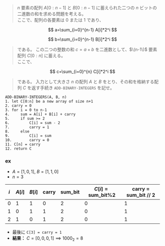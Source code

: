 <!--
<script type="text/javascript" async
  src="https://cdnjs.cloudflare.com/ajax/libs/mathjax/2.7.7/MathJax.js?config=TeX-MML-AM_CHTML">
</script>
-->
> $n$ 要素の配列 $A[0:n-1]$ と $B[0:n-1]$ に蓄えられた二つの $n$ ビットの二進数の和を求める問題を考える。<br>
> ここで、配列の各要素は $0$ または $1$ であり、

$$
a=\sum_{i=0}^{n-1} A[i]*2^i
$$

$$
b=\sum_{i=0}^{n-1} B[i]*2^i
$$

>である。
>この二つの整数の和 $c=a+b$ を二進数として、$\(n-1\)$ 要素配列 $C[0:n]$ に蓄える。<br>
>ここで、

$$
c=\sum_{i=0}^{n} C[i]*2^i
$$

>である。
>入力として大きさ $n$ の配列 $A$ と $B$ をとり、その和を格納する配列 $C$ を返す手続き `ADD-BINARY-INTEGERS` を記せ。

```
ADD-BINARY-INTEGERS(A, B, n)
1. let C[0:n] be a new array of size n+1
2. carry = 0
3. for i = 0 to n-1
4.     sum = A[i] + B[i] + carry
5.     if sum >= 2
6.         C[i] = sum - 2
7.         carry = 1
8.     else
9.         C[i] = sum
10.        carry = 0
11. C[n] = carry
12. return C
```

### ex

- $A = [1, 0, 1]$, $B = [1, 1, 0]$
- $n = 3$

| $i$ | $A[i]$ | $B[i]$ | carry | sum_bit | $C[i] = \text{sum\_bit} \% 2$ | carry = sum_bit // 2 |
|------|----------|----------|-------|---------|-------------------------------|---------------------|
| 0    | 1        | 1        | 0     | 2       | 0                             | 1                   |
| 1    | 0        | 1        | 1     | 2       | 0                             | 1                   |
| 2    | 1        | 0        | 1     | 2       | 0                             | 1                   |

- 最後に `C[3] = carry = 1`
- **結果：**
$C = [0, 0, 0, 1] \implies 1000_2 = 8$
